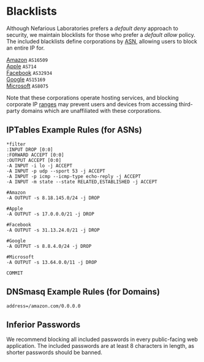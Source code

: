 Blacklists
==========

Although Nefarious Laboratories prefers a *default deny* approach to security, we maintain blocklists for those who prefer a *default allow* policy. The included blacklists define corporations by [ASN](https://en.wikipedia.org/wiki/Autonomous_system_%28Internet%29), allowing users to block an entire IP for.

[Amazon](https://github.com/neflabs/blacklists/corporations/amazon) `AS16509`  
[Apple](https://github.com/neflabs/blacklists/corporations/apple) `AS714`  
[Facebook](https://github.com/neflabs/blacklists/corporations/facebook) `AS32934`  
[Google](https://github.com/neflabs/blacklists/corporations/google) `AS15169`  
[Microsoft](https://github.com/neflabs/blacklists/corporations/microsoft) `AS8075`  

Note that these corporations operate hosting services, and blocking corporate IP [ranges](https://dnslytics.com/bgp/as32934) may prevent users and devices from accessing third-party domains which are unaffiliated with these corporations.

## IPTables Example Rules (for ASNs)

```
*filter
:INPUT DROP [0:0]
:FORWARD ACCEPT [0:0]
:OUTPUT ACCEPT [0:0]
-A INPUT -i lo -j ACCEPT
-A INPUT -p udp --sport 53 -j ACCEPT
-A INPUT -p icmp --icmp-type echo-reply -j ACCEPT
-A INPUT -m state --state RELATED,ESTABLISHED -j ACCEPT
    
#Amazon
-A OUTPUT -s 8.18.145.0/24 -j DROP

#Apple
-A OUTPUT -s 17.0.0.0/21 -j DROP

#Facebook
-A OUTPUT -s 31.13.24.0/21 -j DROP

#Google
-A OUTPUT -s 8.8.4.0/24 -j DROP

#Microsoft
-A OUTPUT -s 13.64.0.0/11 -j DROP

COMMIT
```

## DNSmasq Example Rules (for Domains)

```
address=/amazon.com/0.0.0.0
```

## Inferior Passwords

We recommend blocking all included passwords in every public-facing web application. The included passwords are at least 8 characters in length, as shorter passwords should be banned.
